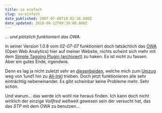 ```yaml
---
title: so einfach
slug: so-einfach
date_published: 2007-07-08T10:02:36.000Z
date_updated: 2018-08-22T09:39:08.000Z
---
```


*... und plötzlich funktioniert das OWA*.

In seiner Version 1.0.8 vom *02-07-07* funktioniert doch tatsächlich das [OWA](http://www.openwebanalytics.com/) (Open Web Analytics) hier auf meiner Website, nichts scheint sich mehr mit dem [Simple Tagging Plugin (archiviert)](http://web.archive.org/web/20070709092834/http://trac.herewithme.fr/project/simpletagging/) zu haken. Es ist nicht zu fassen. Aber ein gutes Ende, irgendwie.

Denn es lag ja nicht zuletzt sehr an [diesen](__GHOST_URL__/18/tag-the-way-a-ha-a-ha-i-like-it-thafakerde-down-update/)[beiden](__GHOST_URL__/22/argh-update/), welche mich zum [Umzug](__GHOST_URL__/27/aus-der-traum/) weg von 1und1 hin zu [All-Inkl](http://www.all-inkl.com/index.php?partner=242411) trieben. Doch jetzt funktionieren alle sehr einträchtig nebeneinander. Es gibt scheinbar keine Probleme mehr. Sehr schön.

Und warum... das werde ich wohl nie heraus finden. Ich kann doch nicht wirklich der einzige *Vollfred* weltweit gewesen sein der versucht hat, das das *STP* mit dem *OWA* zu benutzen...
